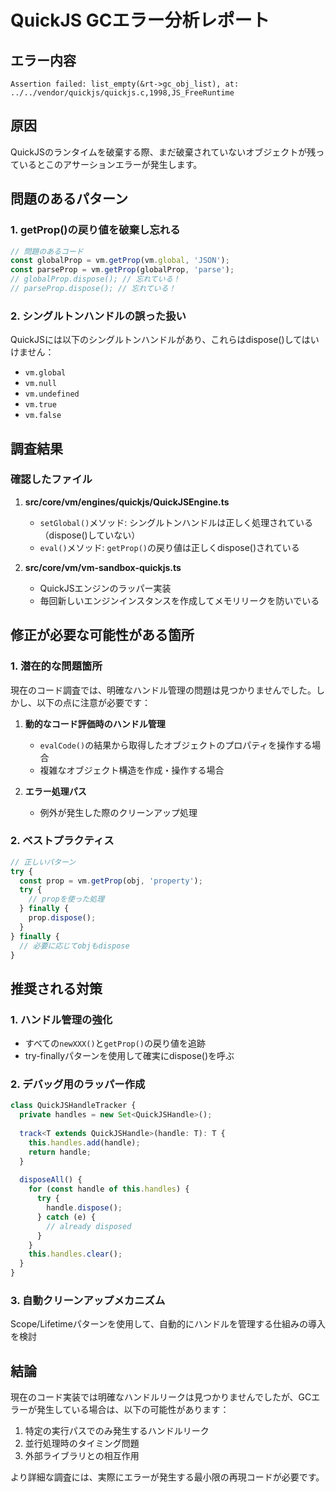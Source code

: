# QuickJS GCエラー分析レポート

## エラー内容
```
Assertion failed: list_empty(&rt->gc_obj_list), at: ../../vendor/quickjs/quickjs.c,1998,JS_FreeRuntime
```

## 原因
QuickJSのランタイムを破棄する際、まだ破棄されていないオブジェクトが残っているとこのアサーションエラーが発生します。

## 問題のあるパターン

### 1. getProp()の戻り値を破棄し忘れる
```typescript
// 問題のあるコード
const globalProp = vm.getProp(vm.global, 'JSON');
const parseProp = vm.getProp(globalProp, 'parse');
// globalProp.dispose(); // 忘れている！
// parseProp.dispose(); // 忘れている！
```

### 2. シングルトンハンドルの誤った扱い
QuickJSには以下のシングルトンハンドルがあり、これらはdispose()してはいけません：
- `vm.global`
- `vm.null`
- `vm.undefined`
- `vm.true`
- `vm.false`

## 調査結果

### 確認したファイル
1. **src/core/vm/engines/quickjs/QuickJSEngine.ts**
   - `setGlobal()`メソッド: シングルトンハンドルは正しく処理されている（dispose()していない）
   - `eval()`メソッド: `getProp()`の戻り値は正しくdispose()されている

2. **src/core/vm/vm-sandbox-quickjs.ts**
   - QuickJSエンジンのラッパー実装
   - 毎回新しいエンジンインスタンスを作成してメモリリークを防いでいる

## 修正が必要な可能性がある箇所

### 1. 潜在的な問題箇所
現在のコード調査では、明確なハンドル管理の問題は見つかりませんでした。しかし、以下の点に注意が必要です：

1. **動的なコード評価時のハンドル管理**
   - `evalCode()`の結果から取得したオブジェクトのプロパティを操作する場合
   - 複雑なオブジェクト構造を作成・操作する場合

2. **エラー処理パス**
   - 例外が発生した際のクリーンアップ処理

### 2. ベストプラクティス
```typescript
// 正しいパターン
try {
  const prop = vm.getProp(obj, 'property');
  try {
    // propを使った処理
  } finally {
    prop.dispose();
  }
} finally {
  // 必要に応じてobjもdispose
}
```

## 推奨される対策

### 1. ハンドル管理の強化
- すべての`newXXX()`と`getProp()`の戻り値を追跡
- try-finallyパターンを使用して確実にdispose()を呼ぶ

### 2. デバッグ用のラッパー作成
```typescript
class QuickJSHandleTracker {
  private handles = new Set<QuickJSHandle>();
  
  track<T extends QuickJSHandle>(handle: T): T {
    this.handles.add(handle);
    return handle;
  }
  
  disposeAll() {
    for (const handle of this.handles) {
      try {
        handle.dispose();
      } catch (e) {
        // already disposed
      }
    }
    this.handles.clear();
  }
}
```

### 3. 自動クリーンアップメカニズム
Scope/Lifetimeパターンを使用して、自動的にハンドルを管理する仕組みの導入を検討

## 結論
現在のコード実装では明確なハンドルリークは見つかりませんでしたが、GCエラーが発生している場合は、以下の可能性があります：

1. 特定の実行パスでのみ発生するハンドルリーク
2. 並行処理時のタイミング問題
3. 外部ライブラリとの相互作用

より詳細な調査には、実際にエラーが発生する最小限の再現コードが必要です。